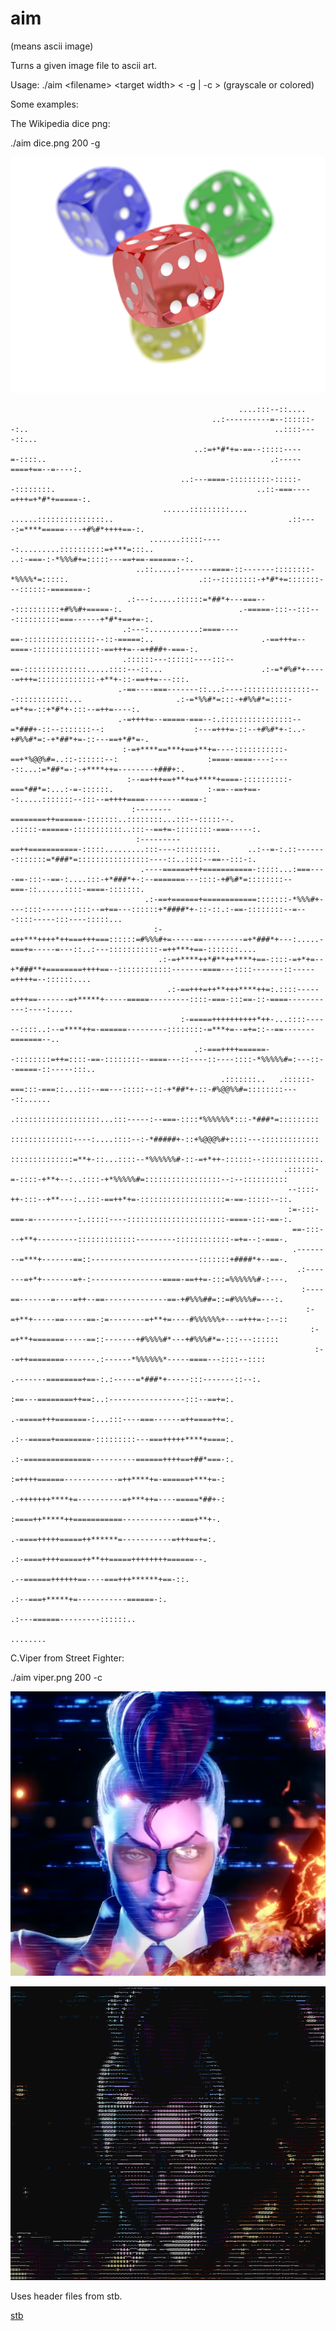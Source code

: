 # aim

(means ascii image)

Turns a given image file to ascii art.

Usage: ./aim \<filename> \<target width> < -g | -c > (grayscale or colored)

Some examples:

The Wikipedia dice png:

./aim dice.png 200 -g

![Wikipedia dice png](/images/dice.png)

                                                                                                                                                                                                        
                                                                                                                                                                                                        
                                                       ....:::--::....                                                                                                                                  
                                                 ..:----------=--::::::--:..                                                       ..::::----::...                                                      
                                             ..:=+*#*+=-==--:::::----=-::::..                                                  .:-----====+==--=----:.                                                  
                                          ..:---====-:::::::::-:::::--::::::::.                                             ..::-===----=+++=+*#*+=====-:.                                              
                                      ......:::::::::.... ......:::::::::::::::..                                       .::----:=****=====----+#%#*++++==-:.                                            
                                   .......:::::-----:.........::::::::::=+***=:::..                                   ..:-===-:-*%%%#+=:::::---==+==-======--:.                                         
                                ..::.....:-------====-::-------::::::::-*%%%%*=:::::.                             .::--::::::::-+*#*+=:::::::---::::::-=======-:                                        
                              .:---:.....::::::=*##*+---===---::::::::::+#%%#+=====-:.                          .-=====-:::--:::---::::::::::===------+*#*+==+=-:.                                      
                             .:---:...........:====----==-::::::::::::::::--::-=====:..                        .-==+++=--====-:::::::::::::::-==+++=--=+###+-===-:.                                     
                             .::::::---::::::----:::--==-::::::::::::::.....::::---::...                      .:-=*#%#*+-----=+++=:::::::::::::-+**+-::-==++=---:::.                                    
                            .-==----===-------::...:----:::::::::::::::---::::::::::::...                     .:-=*%%#*=:::-+#%%#*=::::-=+*+=-::+*#*+-:::--=++=----:.                                   
                            .-=++++=--=====-===--:.::::::::::::::::--=*###+-::--:::::::--:                    :---=+++=-::--+#%#*+-:..-+#%%#*=:-+*##*+=-::---==+*#*=-.                                  
                             :-=+****==***+==+**+=----:::::::::::-==+*%@@%#=..::-::::::--:                    :====-====----:----::...:=*##*=-:-+****++=--------+###+:.                                 
                              :--==+++==+**+=+****+====-::::::::::-===*##*=:...:-=-::::::.                     :-==--==+==--:.....:::::::--:::--=++++====--------====-:                                 
                               :--------========++======-:::::::..::::::::...:::--:::::--.                      .:::::-======-:::::::::::..:::--==+=-::::::::-===-----:.                                
                                :---------==++===========-:::::.........:::----:::::::::.      ..:--=-:.::-------:::::::=*###*=::::::::::::::::----::..::::--==--:::-:.                                 
                                 .----======+++===========-:::::...:===----==-:::--==-:....:::-+*###*+-:--=======---::::-+#%#*=::::::::--===-::......::::-====-:::::::.                                 
                                  .:-==+======+============:::::::-*%%%#+----::::-------::::--=+==---::::::+*####*+-::-::.:-==-::::::::--=---::::-----:::----:::::...                                   
                                    :-=++***++++*++===+++===::::::=#%%%#+=-----==---------=+*###*+---:.....-===+=-----=---::..:---:::::::::::-=++***+==-:::::::....                                     
                                     .:-=+****++*#**++****+==-::::-=+*+=--+*###**+========++++==--::::::::::::-------====---::::-------::-----=++++=--::::::....                                        
                                       .:-==+++=++**+++****++=:.::::-----=+++==-------=+*****+-----=====---------::::-===-:::==-::-====-----------:----:.....                                           
                                          :-=====++++++++++*++-...::::------::::..:--=****++=-======---------::::::::-=***+=--=+=::--==-------=======--..                                               
                                             .:-===++++======--::::::::=++=::::-==-::::::::--====---::----::----::::-*%%%%%#=:---::--=====-::-----:::..                                                 
                                                   .:::::::..   .::::::-===:::-===::...:::--==---:::::--::-+*##*+-::-#%@@%%#=::::::::----::......                                                       
                                                                .:::::::::::::::::::...:::-----:--===-::::*%%%%%%*:::-*###*=:::::::::                                                                   
                                                                 ::::::::::::::----:....::::--:-*#####+-::+%@@@%#+::::---:::::::::::::                                                                  
                                                                 ::::::::::::::=**+-::...::::--*%%%%%%#-::-=+*++-::::::--:::::::::::::.                                                                 
                                                                 .::::::-=-::::-+**+--:..::::-+*%%%%%#=:::::::::::::::::--:--::::::::::                                                                 
                                                                  --::::-++-:::--+**---:..:::-==++*+=-:::::::::::::::::::=-==-:::::--::.                                                                
                                                                  :=-:::-===-=----------:.:::::----::::::::::::::::::::::-====-:::-==-:.                                                                
                                                                   ==-:::---+**+---------:::::::::::::---------::::::::::::-=+=--:-===-.                                                                
                                                                   .--------=***+-------==::------------------------:::::::+####*+--==-.                                                                
                                                                    .:-------=+*+-------=+-:----------------====-==++=-:::=%%%%%%#-:---.                                                                
                                                                     :----==-------=----=++--==--------------==-+#%%%##=::=#%%%%#=---:.                                                                 
                                                                      :-=+**+-----==-----==-:=--------=+**+=----#%%%%%%+---=+++=-:--::                                                                  
                                                                       :-=+**+=======-----==::-------+#%%%%#*---+#%%%#*=-:::---::::::                                                                   
                                                                        :--=++========-------.:------*%%%%%%*-----====---::::--::::                                                                     
                                                                         .-------========+==-:.:-----=*###*+-----:::-------::--:.                                                                       
                                                                           :==---========++==:..:-----------------:::--==+=:.                                                                           
                                                                           .-=====+++=======-:...:::----===------=++====++=:.                                                                           
                                                                           .:--=====+========-:::::::::---===+++++****+====:.                                                                           
                                                                           .:-===============----------======++++==+##*===-:.                                                                           
                                                                            :=++++======------------=++****+=-======+***+=-:                                                                            
                                                                            .-+++++++****+=----------=+***++=----=====*##+-:                                                                            
                                                                             :====++*****++===========-------------===+**+-.                                                                            
                                                                              .-====+++++=====++******=-----------=+++==+=:.                                                                            
                                                                               .:-====++++=====++**++=====++++++++======--.                                                                             
                                                                                 .--======++++++==----===+++******+==-::.                                                                               
                                                                                   .:--===+*****+=-----------======-:.                                                                                  
                                                                                      .:---======---------::::::..                                                                                      
                                                                                             ........                                                                                                   
                                                                                                                                                                                                        
                                                                                                                                                                                                        
                                                                                                                                                                                                        
                                                                                                                                                                                                        
                                                                                                                                                                                                        
                                                                                                                                                                                                        
                                                                                                                                                                                                        

C.Viper from Street Fighter:

./aim viper.png 200 -c

![C.Viper Street Fighter](/images/viper.png)

![C.Viper Colored Ascii Art](/images/viper_colored_ascii.png)

Uses header files from stb.

[stb](https://github.com/nothings/stb)
